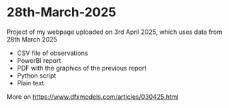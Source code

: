 # 28th-March-2025
Project of my webpage uploaded on 3rd April 2025, which uses data from 28th March 2025
* CSV file of observations
* PowerBI report
* PDF with the graphics of the previous report
* Python script
* Plain text
  
More on https://www.dfxmodels.com/articles/030425.html
